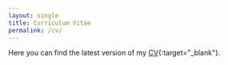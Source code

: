 ```yaml
---
layout: single
title: Curriculum Vitae
permalink: /cv/
---
```



Here you can find the latest version of my [CV](https://www.dropbox.com/s/i4t9xedn73i2qd1/cv-rodrigo-belo.pdf?dl=0){:target="_blank"}.


